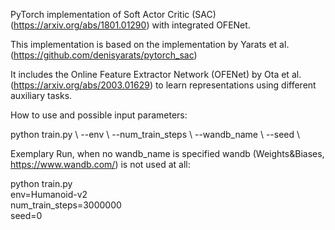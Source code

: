 PyTorch implementation of Soft Actor Critic (SAC) (https://arxiv.org/abs/1801.01290) with integrated OFENet. 

This implementation is based on the implementation by Yarats et al. (https://github.com/denisyarats/pytorch_sac)

It includes the Online Feature Extractor Network (OFENet) by Ota et al. (https://arxiv.org/abs/2003.01629) 
to learn representations using different auxiliary tasks.


How to use and possible input parameters:

python train.py \\
	--env	\\
	--num_train_steps	\\
	--wandb_name		\\
	--seed			\\
	
Exemplary Run, when no wandb_name is specified wandb (Weights&Biases, https://www.wandb.com/) is not used at all:

python train.py \
	env=Humanoid-v2 \
	num_train_steps=3000000 \
	seed=0
	

